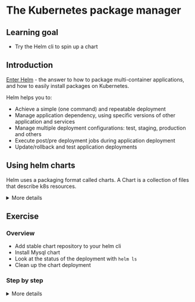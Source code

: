 # The Kubernetes package manager

## Learning goal

- Try the Helm cli to spin up a chart

## Introduction

[Enter Helm](https://github.com/helm/helm) - the
answer to how to package multi-container
applications, and how to easily install packages
on Kubernetes.

Helm helps you to:

- Achieve a simple (one command) and repeatable
  deployment
- Manage application dependency, using specific
  versions of other application and services
- Manage multiple deployment configurations: test,
  staging, production and others
- Execute post/pre deployment jobs during
  application deployment
- Update/rollback and test application deployments

## Using helm charts

Helm uses a packaging format called charts. A
Chart is a collection of files that describe k8s
resources.

 <details>
      <summary>More details</summary>
Charts can be simple, describing something like a
standalone web server but they can also be more
complex, for example, a chart that represents a
full web application stack included web servers,
databases, proxies, etc.

Instead of installing k8s resources manually via
kubectl, we can use Helm to install pre-defined
Charts faster, with less chance of typos or other
operator errors.

When you install Helm, it does not have a
connection to any default repositories. This is
because Helm wants to decouple the application to
the repository in use.

The
[official Helm Chart Repository](https://charts.helm.sh/stable)
is however going to be used in these exercises.

The chart repository are very dynamic due to
updates and new additions. To keep Helm's local
list updated with all these changes, we need to
occasionally run the
[repository update](https://docs.helm.sh/helm/#helm-repo-update)
command.

</details>

## Exercise

### Overview

- Add stable chart repository to your helm cli
- Install Mysql chart
- Look at the status of the deployment with
  `helm ls`
- Clean up the chart deployment

### Step by step

<details>
      <summary>More details</summary>

**Add stable chart repository to your helm cli**

To install the official Helm Repo and update
Helm's local list of Charts, run:

- `helm repo add stable https://charts.helm.sh/stable`
- `helm repo update`

**Install MySql Chart**

Instead of figuring out which docker images to run
manually, we will let helm find them. Let helm
install MySql:

- `helm install stable/mysql`

This will output information about your newly
deployed mysql setup similar to this:

```
NAME:   invinvible-serval
LAST DEPLOYED: Tue Nov 14 14:46:15 2017
NAMESPACE: default
STATUS: DEPLOYED

RESOURCES:
==> v1beta1/Deployment
NAME                     DESIRED  CURRENT  UP-TO-DATE  AVAILABLE  AGE
invinvible-serval-mysql  1        1        1           0          0s

==> v1/Secret
NAME                     TYPE    DATA  AGE
invinvible-serval-mysql  Opaque  2     0s

==> v1/PersistentVolumeClaim
NAME                     STATUS  VOLUME                                    CAPACITY  ACCESSMODES  STORAGECLASS  AGE
invinvible-serval-mysql  Bound   pvc-2f95ebb1-c942-11e7-9e2e-080027f4e367  8Gi       RWO          standard      0s

==> v1/Service
NAME                     CLUSTER-IP  EXTERNAL-IP  PORT(S)   AGE
invinvible-serval-mysql  10.0.0.25   <none>       3306/TCP  0s
```

**Look at the status of the deployment with `helm`
and `kubectl`**

Running `helm ls` will show all current
deployments.

> :bulb: As said before Helm deals with the
> concept of
> [charts](https://github.com/kubernetes/charts)
> for its deployment logic. Stable/mysql was a
> chart,
> [found here](https://github.com/kubernetes/charts/tree/master/stable/mysql)
> that describes how helm should deploy it. It
> interpolates values into the deployment, which
> for mysql looks
> [like this](https://github.com/kubernetes/charts/blob/master/stable/mysql/templates/>deployment.yaml).
> The charts describe which values can be given
> for overwriting default behavior, and there is
> an active community around it.

**Clean up the chart deployment**

- `helm delete <deployment name>` (in above
  example helm delete invinvible-serval) will
  remove the service again.

</details>
